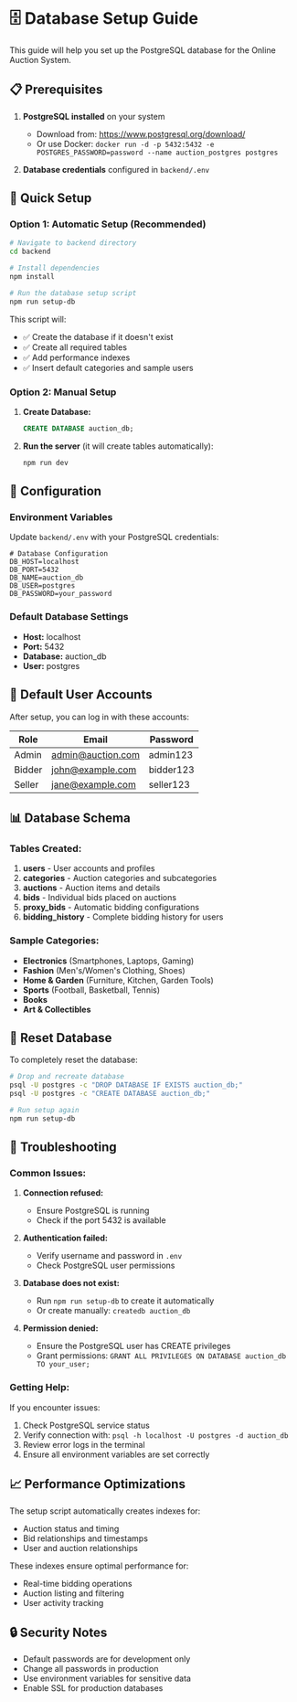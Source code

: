 # 🗄️ Database Setup Guide

This guide will help you set up the PostgreSQL database for the Online Auction System.

## 📋 Prerequisites

1. **PostgreSQL installed** on your system
   - Download from: https://www.postgresql.org/download/
   - Or use Docker: `docker run -d -p 5432:5432 -e POSTGRES_PASSWORD=password --name auction_postgres postgres`

2. **Database credentials** configured in `backend/.env`

## 🚀 Quick Setup

### Option 1: Automatic Setup (Recommended)

```bash
# Navigate to backend directory
cd backend

# Install dependencies
npm install

# Run the database setup script
npm run setup-db
```

This script will:
- ✅ Create the database if it doesn't exist
- ✅ Create all required tables
- ✅ Add performance indexes
- ✅ Insert default categories and sample users

### Option 2: Manual Setup

1. **Create Database:**
   ```sql
   CREATE DATABASE auction_db;
   ```

2. **Run the server** (it will create tables automatically):
   ```bash
   npm run dev
   ```

## 🔧 Configuration

### Environment Variables

Update `backend/.env` with your PostgreSQL credentials:

```env
# Database Configuration
DB_HOST=localhost
DB_PORT=5432
DB_NAME=auction_db
DB_USER=postgres
DB_PASSWORD=your_password
```

### Default Database Settings

- **Host:** localhost
- **Port:** 5432
- **Database:** auction_db
- **User:** postgres

## 👥 Default User Accounts

After setup, you can log in with these accounts:

| Role   | Email                | Password   |
|--------|---------------------|------------|
| Admin  | admin@auction.com   | admin123   |
| Bidder | john@example.com    | bidder123  |
| Seller | jane@example.com    | seller123  |

## 📊 Database Schema

### Tables Created:

1. **users** - User accounts and profiles
2. **categories** - Auction categories and subcategories
3. **auctions** - Auction items and details
4. **bids** - Individual bids placed on auctions
5. **proxy_bids** - Automatic bidding configurations
6. **bidding_history** - Complete bidding history for users

### Sample Categories:

- **Electronics** (Smartphones, Laptops, Gaming)
- **Fashion** (Men's/Women's Clothing, Shoes)
- **Home & Garden** (Furniture, Kitchen, Garden Tools)
- **Sports** (Football, Basketball, Tennis)
- **Books**
- **Art & Collectibles**

## 🔄 Reset Database

To completely reset the database:

```bash
# Drop and recreate database
psql -U postgres -c "DROP DATABASE IF EXISTS auction_db;"
psql -U postgres -c "CREATE DATABASE auction_db;"

# Run setup again
npm run setup-db
```

## 🐛 Troubleshooting

### Common Issues:

1. **Connection refused:**
   - Ensure PostgreSQL is running
   - Check if the port 5432 is available

2. **Authentication failed:**
   - Verify username and password in `.env`
   - Check PostgreSQL user permissions

3. **Database does not exist:**
   - Run `npm run setup-db` to create it automatically
   - Or create manually: `createdb auction_db`

4. **Permission denied:**
   - Ensure the PostgreSQL user has CREATE privileges
   - Grant permissions: `GRANT ALL PRIVILEGES ON DATABASE auction_db TO your_user;`

### Getting Help:

If you encounter issues:
1. Check PostgreSQL service status
2. Verify connection with: `psql -h localhost -U postgres -d auction_db`
3. Review error logs in the terminal
4. Ensure all environment variables are set correctly

## 📈 Performance Optimizations

The setup script automatically creates indexes for:
- Auction status and timing
- Bid relationships and timestamps
- User and auction relationships

These indexes ensure optimal performance for:
- Real-time bidding operations
- Auction listing and filtering
- User activity tracking

## 🔒 Security Notes

- Default passwords are for development only
- Change all passwords in production
- Use environment variables for sensitive data
- Enable SSL for production databases